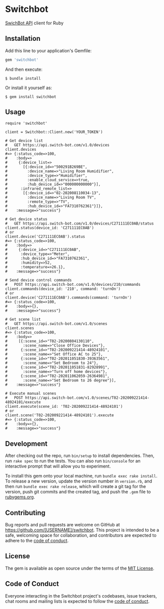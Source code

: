 # Switchbot

[SwichBot API](https://github.com/OpenWonderLabs/SwitchBotAPI) client for Ruby

## Installation

Add this line to your application's Gemfile:

```ruby
gem 'switchbot'
```

And then execute:

    $ bundle install

Or install it yourself as:

    $ gem install switchbot

## Usage

```
require 'switchbot'

client = Switchbot::Client.new('YOUR_TOKEN')

# Get device list
#   GET https://api.switch-bot.com/v1.0/devices
client.devices
#=> {:status_code=>100,
#    :body=>
#     {:device_list=>
#       [{:device_id=>"500291B269BE",
#         :device_name=>"Living Room Humidifier",
#         :device_type=>"Humidifier",
#         :enable_cloud_service=>true,
#         :hub_device_id=>"000000000000"}],
#      :infrared_remote_list=>
#       [{:device_id=>"02-202008110034-13",
#         :device_name=>"Living Room TV",
#         :remote_type=>"TV",
#         :hub_device_id=>"FA7310762361"}]},
#    :message=>"success"}

# Get device status
#   GET https://api.switch-bot.com/v1.0/devices/C271111EC0AB/status
client.status(device_id: 'C271111EC0AB')
# or
client.device('C271111EC0AB').status
#=> {:status_code=>100,
#    :body=>
#     {:device_id=>"C271111EC0AB",
#      :device_type=>"Meter",
#      :hub_device_id=>"FA7310762361",
#      :humidity=>52,
#      :temperature=>26.1},
#    :message=>"success"}

# Send device control commands
#   POST https://api.switch-bot.com/v1.0/devices/210/commands
client.commands(device_id: '210', command: 'turnOn')
# or
client.device('C271111EC0AB').commands(command: 'turnOn')
#=> {:status_code=>100,
#    :body=>{},
#    :message=>"success"}

# Get scene list
#   GET https://api.switch-bot.com/v1.0/scenes
client.scenes
#=> {:status_code=>100,
#    :body=>
#     [{:scene_id=>"T02-20200804130110",
#       :scene_name=>"Close Office Devices"},
#      {:scene_id=>"T02-202009221414-48924101",
#       :scene_name=>"Set Office AC to 25"},
#      {:scene_id=>"T02-202011051830-39363561",
#       :scene_name=>"Set Bedroom to 24"},
#      {:scene_id=>"T02-202011051831-82928991",
#       :scene_name=>"Turn off home devices"},
#      {:scene_id=>"T02-202011062059-26364981",
#       :scene_name=>"Set Bedroom to 26 degree"}],
#    :message=>"success"}

# Execute manual scenes
#   POST https://api.switch-bot.com/v1.0/scenes/T02-202009221414-48924101/execute
client.execute(scene_id: 'T02-202009221414-48924101')
# or
client.scene('T02-202009221414-48924101').execute
#=> {:status_code=>100,
#    :body=>{},
#    :message=>"success"}
```

## Development

After checking out the repo, run `bin/setup` to install dependencies. Then, run `rake spec` to run the tests. You can also run `bin/console` for an interactive prompt that will allow you to experiment.

To install this gem onto your local machine, run `bundle exec rake install`. To release a new version, update the version number in `version.rb`, and then run `bundle exec rake release`, which will create a git tag for the version, push git commits and the created tag, and push the `.gem` file to [rubygems.org](https://rubygems.org).

## Contributing

Bug reports and pull requests are welcome on GitHub at https://github.com/[USERNAME]/switchbot. This project is intended to be a safe, welcoming space for collaboration, and contributors are expected to adhere to the [code of conduct](https://github.com/[USERNAME]/switchbot/blob/master/CODE_OF_CONDUCT.md).

## License

The gem is available as open source under the terms of the [MIT License](https://opensource.org/licenses/MIT).

## Code of Conduct

Everyone interacting in the Switchbot project's codebases, issue trackers, chat rooms and mailing lists is expected to follow the [code of conduct](https://github.com/[USERNAME]/switchbot/blob/master/CODE_OF_CONDUCT.md).
